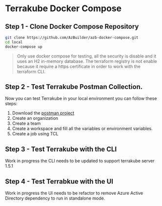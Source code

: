 # Terrakube Docker Compose

## Step 1 - Clone Docker Compose Repository

```bash
git clone https://github.com/AzBuilder/azb-docker-compose.git
cd local
docker-compose up
```

> Only use docker compose for testing, all the security is disable and it uses an H2 in-memory database. The terraform registry is not enable because it require a https certificate in order to work with the terraform CLI.

## Step 2 - Test Terrakube Postman Collection.

Now you can test Terrakube in your local environment you can follow these steps:

1. Download the [postman project](https://github.com/AzBuilder/terrakube-server/tree/main/postman) 
2. Create an organization
3. Create a team
4. Create a workspace and fill all the variables or environment variables.
5. Create a job using TCL

## Step 3 - Test Terrakube with the CLI

Work in progress the CLI needs to be updated to support terrakube server 1.5.1

## Step 4 - Test Terrabkue with the UI

Work in progress the UI needs to be refactor to remove Azure Active Directory dependency to run in standalone mode.